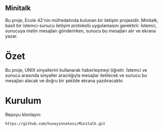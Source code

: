 ## Minitalk

Bu proje, Ecole 42'nin müfredatında bulunan bir iletişim projesidir. Minitalk, basit bir istemci-sunucu iletişim protokolü uygulamasını gerektirir. İstemci, sunucuya metin mesajları gönderirken, sunucu bu mesajları alır ve ekrana yazar.

# Özet
Bu proje, UNIX sinyallerini kullanarak haberleşmeyi öğretir. İstemci ve sunucu arasında sinyaller aracılığıyla mesajlar iletilecek ve sunucu bu mesajları alacak ve doğru bir şekilde ekrana yazdıracaktır.

# Kurulum
Repoyu klonlayın:
```
https://github.com/huseyinnatess/Minitalk.git
```
